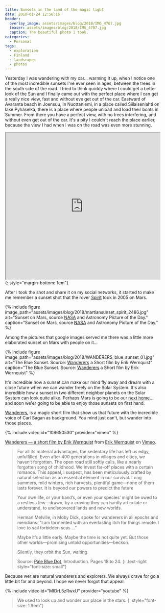 ```yaml
---
title: Sunsets in the land of the magic light
date: 2018-01-24 12:56:16
header:
  overlay_image: assets/images/blog/2018/IMG_4707.jpg
  teaser: assets/images/blog/2018/IMG_4707.jpg
  caption: The beautiful photo I took.
categories:
  - Personal
tags:
  - exploration
  - Finland
  - landscapes
  - photos
---
```

Yesterday I was wandering with my car… warming it up, when I notice one of the most incredible sunsets I've ever seen in ages, between the trees in the south side of the road. I tried to think quickly where I could get a better look of the Sun and I finally came out with the perfect place where I can get a really nice view, fast and without eve get out of the car. Eastward of Avaranta beach in Joensuu, in Nuottaniemi, in a place called Siilaisenlahti on lake Pyhäselkä, there is a place where people unload and load their boats in Summer. From there you have a perfect view, with no trees interfering, and without even get out of the car. It's a pity I couldn't reach the place earlier, because the view I had when I was on the road was even more stunning.

<iframe src="https://www.google.com/maps/d/embed?mid=13dO90jKDDU1PBuPcIQSEuv1aPeNw16kL" width="100%" height="480"></iframe>{: style="margin-bottom: 1em"}

After I took the shot and share it on my social networks, it started to make me remember a sunset shot that the rover [Spirit](https://en.wikipedia.org/wiki/Spirit_(rover)) took in 2005 on Mars.

{% include figure image_path="assets/images/blog/2018/martiansunset_spirit_2486.jpg" alt="Sunset on Mars, source [NASA](https://www.nasa.gov/multimedia/imagegallery/image_feature_347.html) and Astronomy Picture of the Day." caption="Sunset on Mars, source [NASA](https://www.nasa.gov/multimedia/imagegallery/image_feature_347.html) and Astronomy Picture of the Day." %}

Among the pictures that google images served me there was a little more elaborated sunset on Mars with people on it…

{% include figure image_path="assets/images/blog/2018/WANDERERS_blue_sunset_01.jpg" alt="The Blue Sunset. Source: [Wanderers](http://www.erikwernquist.com/wanderers/) a Short film by Erik Wernquist" caption="The Blue Sunset. Source: [Wanderers](http://www.erikwernquist.com/wanderers/) a Short film by Erik Wernquist" %}

It's incredible how a sunset can make our mind fly away and dream with a close future when we can wander freely on the Solar System. It's also incredible how a sunset in two different neighbor planets on the Solar System can look quite alike. Perhaps Mars is going to be our [next home](https://www.nasa.gov/content/journey-to-mars-overview)… and soon we'er going to be able to enjoy those sunsets on first hand.

[Wanderers](http://www.erikwernquist.com/wanderers/), is a magic short film that show us that future with the incredible voice of Carl Sagan as background. You mind just can't, but wander into those places.

{% include video id="108650530" provider="vimeo" %}

[Wanderers — a short film by Erik Wernquist](https://vimeo.com/108650530) from [Erik Wernquist](https://vimeo.com/erikwernquist) on [Vimeo](https://vimeo.com).

>For all its material advantages, the sedentary life has left us edgy, unfulfilled. Even after 400 generations in villages and cities, we haven’t forgotten. The open road still softly calls, like a nearly forgotten song of childhood. We invest far-off places with a certain romance. This appeal, I suspect, has been meticulously crafted by natural selection as an essential element in our survival. Long summers, mild winters, rich harvests, plentiful game—none of them lasts forever. It is beyond our powers to predict the future
>
>Your own life, or your band’s, or even your species’ might be owed to a restless few—drawn, by a craving they can hardly articulate or understand, to undiscovered lands and new worlds.
>
>Herman Melville, in Moby Dick, spoke for wanderers in all epochs and meridians: “I am tormented with an everlasting itch for things remote. I love to sail forbidden seas …”
>
>Maybe it’s a little early. Maybe the time is not quite yet. But those other worlds—promising untold opportunities—beckon.
>
>Silently, they orbit the Sun, waiting.
>
>Source: [Pale Blue Dot](https://en.wikipedia.org/wiki/Pale_Blue_Dot_(book)), Introduction. Pages 18 to 24.
>{: .text-right style="font-size: small"}

Because wer are natural wanderers and explorers. We always crave for go a little bit far and beyond. I hope we never forgot that appeal.

{% include video id="MIDrL5zRwxU" provider="youtube" %}

> We used to look up and wonder our place in the stars.
> {: style="font-size: 1.9em"}

&nbsp;

&nbsp;
